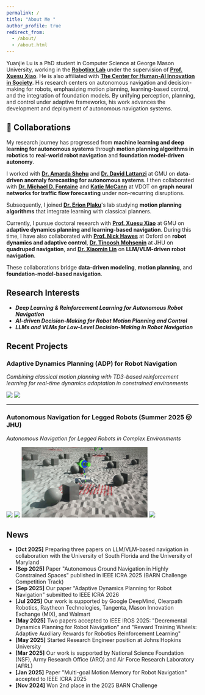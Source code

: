 ```yaml
---
permalink: /
title: "About Me "
author_profile: true
redirect_from: 
  - /about/
  - /about.html
---
```


Yuanjie Lu is a PhD student in Computer Science at George Mason University, working in the [**Robotixx Lab**](https://robotixx.cs.gmu.edu/) under the supervision of [**Prof. Xuesu Xiao**](https://cs.gmu.edu/~xiao/). He is also affiliated with [**The Center for Human-AI Innovation in Society**](https://chais.gmu.edu/). His research centers on autonomous navigation and decision-making for robots, emphasizing motion planning, learning-based control, and the integration of foundation models. By unifying perception, planning, and control under adaptive frameworks, his work advances the development and deployment of autonomous navigation systems.

## 🤝 Collaborations

My research journey has progressed from **machine learning and deep learning for autonomous systems** through **motion planning algorithms in robotics** to **real-world robot navigation** and **foundation model-driven autonomy**.

I worked with [**Dr. Amarda Shehu**](https://cs.gmu.edu/~ashehu/) and [**Dr. David Lattanzi**](https://volgenau.gmu.edu/profiles/dlattanz) at GMU on **data-driven anomaly forecasting for autonomous systems**. I then collaborated with [**Dr. Michael D. Fontaine**](https://vtrc.virginia.gov/about/vtrc-staff/michaelfontaine/) and [**Katie McCann**](https://www.linkedin.com/in/katie-mccann-felton-pe-0856762a/) at VDOT on **graph neural networks for traffic flow forecasting** under non-recurring disruptions.

Subsequently, I joined [**Dr. Erion Plaku**](https://erionplaku.github.io/)'s lab studying **motion planning algorithms** that integrate learning with classical planners.

Currently, I pursue doctoral research with [**Prof. Xuesu Xiao**](https://cs.gmu.edu/~xiao/) at GMU on **adaptive dynamics planning and learning-based navigation**. During this time, I have also collaborated with [**Prof. Nick Hawes**](https://www.robots.ox.ac.uk/~nickh/) at Oxford on **robot dynamics and adaptive control**, [**Dr. Tinoosh Mohsenin**](https://eehpc.ece.jhu.edu/tinoosh-mohsenin/) at JHU on **quadruped navigation**, and [**Dr. Xiaomin Lin**](https://xiaominlin.github.io/) on **LLM/VLM-driven robot navigation**.

These collaborations bridge **data-driven modeling**, **motion planning**, and **foundation-model-based navigation**.

## Research Interests
  * ***Deep Learning & Reinforcement Learning for Autonomous Robot Navigation***
  * ***AI-driven Decision-Making for Robot Motion Planning and Control*** 
  * ***LLMs and VLMs for Low-Level Decision-Making in Robot Navigation***

## Recent Projects
### Adaptive Dynamics Planning (ADP) for Robot Navigation
*Combining classical motion planning with TD3-based reinforcement learning for real-time dynamics adaptation in constrained environments*

<img src="/images/ICRA2026_1.gif" width="330"> <img src="/images/ICRA2026_0.gif" width="330">

---

### Autonomous Navigation for Legged Robots (Summer 2025 @ JHU)
*Autonomous Navigation for Legged Robots in Complex Environments*

  <img src="/images/jhu1.gif" width="330">  <img src="/images/jhu4.gif" width="330">
  <img src="/images/jhu3.gif" width="330">  <img src="/images/jhu5.gif" width="330">


## News
* **[Oct 2025]** Preparing three papers on LLM/VLM-based navigation in collaboration with the University of South Florida and the University of Maryland
* **[Sep 2025]** Paper "Autonomous Ground Navigation in Highly Constrained Spaces" published in IEEE ICRA 2025 (BARN Challenge Competition Track)
* **[Sep 2025]** Our paper "Adaptive Dynamics Planning for Robot Navigation" submitted to IEEE ICRA 2026
* **[Jul 2025]** Our work is supported by Google DeepMind, Clearpath Robotics, Raytheon Technologies, Tangenta, Mason Innovation Exchange (MIX), and Walmart
* **[May 2025]** Two papers accepted to IEEE IROS 2025: "Decremental Dynamics Planning for Robot Navigation" and "Reward Training Wheels: Adaptive Auxiliary Rewards for Robotics Reinforcement Learning"
* **[May 2025]** Started Research Engineer position at Johns Hopkins University
* **[Mar 2025]** Our work is supported by National Science Foundation (NSF), Army Research Office (ARO) and Air Force Research Laboratory (AFRL)
* **[Jan 2025]** Paper "Multi-goal Motion Memory for Robot Navigation" accepted to IEEE ICRA 2025
* **[Nov 2024]** Won 2nd place in the 2025 BARN Challenge
